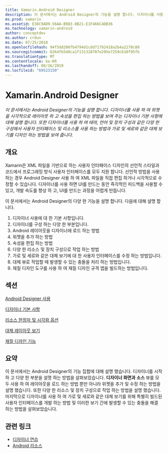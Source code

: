 ```yaml
---
title: Xamarin.Android Designer
description: 이 문서에서는 Android Designer의 기능을 설명 합니다. 디자이너를 사용 하 여 위젯을 시각적으로 레이아웃 하 고 속성을 편집 하는 방법을 보여 주는 디자이너 기본 사항에 대해 설명 합니다. 또한 디자이너를 사용 하 여 테마, 언어 및 장치 구성과 같은 다양 한 구성에서 사용자 인터페이스 및 리소스를 사용 하는 방법과 가로 및 세로와 같은 대체 보기를 디자인 하는 방법을 보여 줍니다.
ms.prod: xamarin
ms.assetid: E38C9AD9-56AA-B983-8B21-E1F466C4DB36
ms.technology: xamarin-android
author: conceptdev
ms.author: crdun
ms.date: 07/25/2018
ms.openlocfilehash: 94f5dd206fb4794d1cdd71792418a2b4a2278c80
ms.sourcegitcommit: 6264fb540ca1f131328707e295e7259cb10f95fb
ms.translationtype: MT
ms.contentlocale: ko-KR
ms.lasthandoff: 08/16/2019
ms.locfileid: "69523150"
---
```

# <a name="xamarinandroid-designer"></a>Xamarin.Android Designer

_이 문서에서는 Android Designer의 기능을 설명 합니다. 디자이너를 사용 하 여 위젯을 시각적으로 레이아웃 하 고 속성을 편집 하는 방법을 보여 주는 디자이너 기본 사항에 대해 설명 합니다. 또한 디자이너를 사용 하 여 테마, 언어 및 장치 구성과 같은 다양 한 구성에서 사용자 인터페이스 및 리소스를 사용 하는 방법과 가로 및 세로와 같은 대체 보기를 디자인 하는 방법을 보여 줍니다._


## <a name="overview"></a>개요

Xamarin은 XML 파일을 기반으로 하는 사용자 인터페이스 디자인의 선언적 스타일과 코드에서 프로그래밍 방식 사용자 인터페이스를 모두 지원 합니다.
선언적 방법을 사용 하는 경우 Android Designer 사용 하 여 XML 파일을 직접 편집 하거나 시각적으로 수정할 수 있습니다. 디자이너를 사용 하면 UI를 만드는 동안 즉각적인 피드백을 사용할 수 있고, 개발 속도를 향상 하 고, UI를 만드는 과정을 어렵게 만듭니다.

이 문서에서는 Android Designer의 다양 한 기능을 설명 합니다. 다음에 대해 설명 합니다.

1. 디자이너 사용에 대 한 기본 사항입니다.
2. 디자이너를 구성 하는 다양 한 부분입니다.
3. Android 레이아웃을 디자이너에 로드 하는 방법
4. 위젯을 추가 하는 방법
5. 속성을 편집 하는 방법
6. 다양 한 리소스 및 장치 구성으로 작업 하는 방법
7. 가로 및 세로와 같은 대체 보기에 대 한 사용자 인터페이스를 수정 하는 방법입니다. 
8. 대체 뷰로 작업할 때 발생할 수 있는 충돌을 처리 하는 방법입니다. 
9. 재질 디자인 도구를 사용 하 여 재질 디자인 규격 앱을 빌드하는 방법입니다.



## <a name="sections"></a>섹션

 [Android Designer 사용](~/android/user-interface/android-designer/designer-walkthrough.md)

 [디자이너 기본 사항](~/android/user-interface/android-designer/designer-basics.md)

 [리소스 한정자 및 시각화 옵션](~/android/user-interface/android-designer/resource-qualifiers.md)

 [대체 레이아웃 보기](~/android/user-interface/android-designer/alternative-layout-views.md)

 [재질 디자인 기능](~/android/user-interface/android-designer/material-design-features.md)



## <a name="summary"></a>요약

이 문서에서는 Android Designer의 기능 집합에 대해 설명 했습니다.
디자이너를 시작 하 고 다양 한 부분을 설명 하는 방법을 살펴보았습니다. **디자이너 화면과** **소스** 뷰를 모두 사용 하 여 레이아웃을 로드 하는 방법 뿐만 아니라 위젯을 추가 및 수정 하는 방법을 설명 했습니다. 또한 다양 한 리소스 및 장치 구성으로 작업 하는 방법을 설명 했습니다. 마지막으로 디자이너를 사용 하 여 가로 및 세로와 같은 대체 보기를 위해 특별히 빌드된 사용자 인터페이스를 개발 하는 방법 및 이러한 보기 간에 발생할 수 있는 충돌을 해결 하는 방법을 살펴보았습니다.



## <a name="related-links"></a>관련 링크

- [디자이너 연습](~/android/user-interface/android-designer/designer-walkthrough.md)
- [Android 리소스](~/android/app-fundamentals/resources-in-android/index.md)
